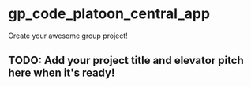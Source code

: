 # gp_code_platoon_central_app

Create your awesome group project!

## TODO: Add your project title and elevator pitch here when it's ready!
